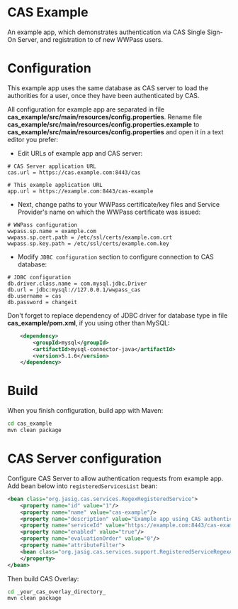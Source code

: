 CAS Example
============
An example app, which demonstrates authentication via CAS Single Sign-On Server, and registration to of new WWPass users.

Configuration
=============
This example app uses the same database as CAS server to load the authorities for a user, once they have been authenticated by CAS.

All configuration for example app are separated in file **cas_example/src/main/resources/config.properties**. Rename file 
**cas_example/src/main/resources/config.properties.example** to **cas_example/src/main/resources/config.properties** and open it in a text editor you prefer:

* Edit URLs of example app and CAS server:

``` properties
# CAS Server application URL
cas.url = https://cas.example.com:8443/cas

# This example application URL
app.url = https://example.com:8443/cas-example
```


* Next, change paths to your WWPass certificate/key files and Service Provider's name on which the WWPass certificate was issued:

``` properties
# WWPass configuration
wwpass.sp.name = example.com
wwpass.sp.cert.path = /etc/ssl/certs/example.com.crt
wwpass.sp.key.path = /etc/ssl/certs/example.com.key
```

* Modify `JDBC configuration` section to configure connection to CAS database:

``` properties
# JDBC configuration
db.driver.class.name = com.mysql.jdbc.Driver
db.url = jdbc:mysql://127.0.0.1/wwpass_cas
db.username = cas
db.password = changeit
```
Don't forget to replace dependency of JDBC driver for database type in file **cas_example/pom.xml**, if you using other than MySQL:
``` xml
    <dependency>
        <groupId>mysql</groupId>
        <artifactId>mysql-connector-java</artifactId>
        <version>5.1.6</version>
    </dependency>
```

Build
==============
When you finish configuration, build app with Maven:
``` bat
cd cas_example
mvn clean package
```

CAS Server configuration
========================
Configure CAS Server to allow authentication requests from example app. Add bean below into `registeredServicesList` bean:

``` xml
<bean class="org.jasig.cas.services.RegexRegisteredService">
    <property name="id" value="1"/>
    <property name="name" value="cas-example"/>
    <property name="description" value="Example app using CAS authentication"/>
    <property name="serviceId" value="https://example.com:8443/cas-example"/>
    <property name="enabled" value="true"/>
    <property name="evaluationOrder" value="0"/>
    <property name="attributeFilter">
    <bean class="org.jasig.cas.services.support.RegisteredServiceRegexAttributeFilter" c:regex="^\w{3}$" />
    </property>
</bean>
```

Then build CAS Overlay:

``` bat
cd _your_cas_overlay_directory_
mvn clean package
```
